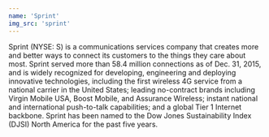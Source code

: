 ```yaml
---
name: 'Sprint'
img_src: 'sprint'
---
```


Sprint (NYSE: S) is a communications services company that creates more and better ways to connect its customers to the things they care about most. Sprint served more than 58.4 million connections as of Dec. 31, 2015, and is widely recognized for developing, engineering and deploying innovative technologies, including the first wireless 4G service from a national carrier in the United States; leading no-contract brands including Virgin Mobile USA, Boost Mobile, and Assurance Wireless; instant national and international push-to-talk capabilities; and a global Tier 1 Internet backbone. Sprint has been named to the Dow Jones Sustainability Index (DJSI) North America for the past five years.
